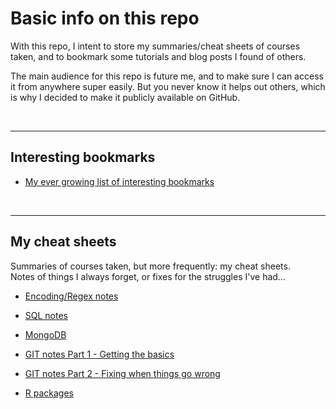 # Basic info on this repo

With this repo, I intent to store my summaries/cheat sheets of courses taken, and to bookmark some tutorials and blog posts I found of others.  

The main audience for this repo is future me, and to make sure I can access it from anywhere super easily. But you never know it helps out others, which is why I decided to make it publicly available on GitHub.


<br><hr>

## Interesting bookmarks

+ [My ever growing list of interesting bookmarks](1_Useful_resources.md)



<br><hr>

## My cheat sheets

Summaries of courses taken, but more frequently: my cheat sheets.  
Notes of things I always forget, or fixes for the struggles I've had...

+ [Encoding/Regex notes](REGEX.md)

+ [SQL notes](DB_SQL.md)

+ [MongoDB](DB_MongoDB.md)

+ [GIT notes Part 1 - Getting the basics](GIT_01_Basics.md)

+ [GIT notes Part 2 - Fixing when things go wrong](GIT_02_Fixing_screwups.md)

+ [R packages](R_packages.md)

